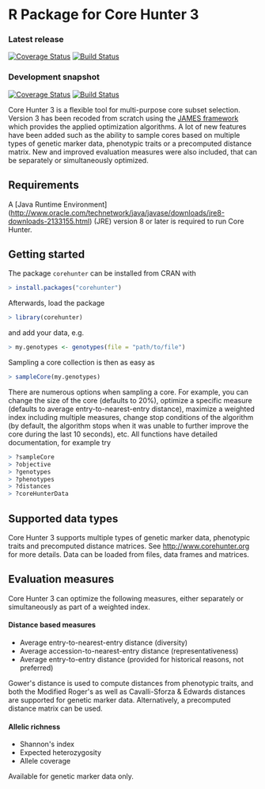 # R Package for Core Hunter 3

### Latest release

[![Coverage Status](http://img.shields.io/coveralls/corehunter/corehunter3-r/master.svg)](https://coveralls.io/r/corehunter/corehunter3-r)
[![Build Status](https://img.shields.io/travis/corehunter/corehunter3-r/master.svg)](https://travis-ci.org/corehunter/corehunter3-r)

### Development snapshot

[![Coverage Status](http://img.shields.io/coveralls/corehunter/corehunter3-r/develop.svg)](https://coveralls.io/r/corehunter/corehunter3-r)
[![Build Status](https://img.shields.io/travis/corehunter/corehunter3-r/develop.svg)](https://travis-ci.org/corehunter/corehunter3-r)

Core Hunter 3 is a flexible tool for multi-purpose core subset selection. Version 3 has been recoded from scratch using the [JAMES framework](http://www.jamesframework.org) which provides the applied optimization algorithms. A lot of new features have been added such as the ability to sample cores based on multiple types of genetic marker data, phenotypic traits or a precomputed distance matrix. New and improved evaluation measures were also included, that can be separately or simultaneously optimized.

Requirements
------------

A [Java Runtime Environment] (http://www.oracle.com/technetwork/java/javase/downloads/jre8-downloads-2133155.html) (JRE) version 8 or later is required to run Core Hunter.

Getting started
---------------

The package `corehunter` can be installed from CRAN with

```R
> install.packages("corehunter")
```

Afterwards, load the package

```R
> library(corehunter)
```

and add your data, e.g.

```R
> my.genotypes <- genotypes(file = "path/to/file")
```

Sampling a core collection is then as easy as

```R
> sampleCore(my.genotypes)
```

There are numerous options when sampling a core. For example, you can change the size of the core (defaults to 20%), optimize a specific measure (defaults to average entry-to-nearest-entry distance), maximize a weighted index including multiple measures, change stop conditions of the algorithm (by default, the algorithm stops when it was unable to further improve the core during the last 10 seconds), etc. All functions have detailed documentation, for example try

```R
> ?sampleCore
> ?objective
> ?genotypes
> ?phenotypes
> ?distances
> ?coreHunterData
```


Supported data types
--------------------

Core Hunter 3 supports multiple types of genetic marker data, phenotypic traits and precomputed distance matrices. See http://www.corehunter.org for more details. Data can be loaded from files, data frames and matrices.

Evaluation measures
-------------------

Core Hunter 3 can optimize the following measures, either separately or simultaneously as part of a weighted index.

#### Distance based measures

- Average entry-to-nearest-entry distance (diversity)
- Average accession-to-nearest-entry distance (representativeness)
- Average entry-to-entry distance (provided for historical reasons, not preferred)

Gower's distance is used to compute distances from phenotypic traits, and both the Modified Roger's as well as Cavalli-Sforza & Edwards distances are supported for genetic marker data. Alternatively, a precomputed distance matrix can be used.

#### Allelic richness

- Shannon's index
- Expected heterozygosity
- Allele coverage

Available for genetic marker data only.
